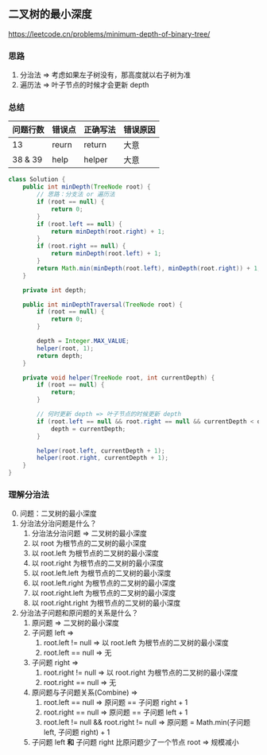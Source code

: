 ## 二叉树的最小深度

<https://leetcode.cn/problems/minimum-depth-of-binary-tree/>

### 思路

1. 分治法 => 考虑如果左子树没有，那高度就以右子树为准
2. 遍历法 => 叶子节点的时候才会更新 depth

### 总结

| 问题行数    | 错误点   | 正确写法   | 错误原因 |
|---------|-------|--------|------|
| 13      | reurn | return | 大意   |
| 38 & 39 | help  | helper | 大意   |

```java
class Solution {
    public int minDepth(TreeNode root) {
        // 思路：分支法 or 遍历法
        if (root == null) {
            return 0;
        }
        if (root.left == null) {
            return minDepth(root.right) + 1;
        }
        if (root.right == null) {
            return minDepth(root.left) + 1;
        }
        return Math.min(minDepth(root.left), minDepth(root.right)) + 1;
    }

    private int depth;

    public int minDepthTraversal(TreeNode root) {
        if (root == null) {
            return 0;
        }

        depth = Integer.MAX_VALUE;
        helper(root, 1);
        return depth;
    }

    private void helper(TreeNode root, int currentDepth) {
        if (root == null) {
            return;
        }

        // 何时更新 depth => 叶子节点的时候更新 depth
        if (root.left == null && root.right == null && currentDepth < depth) {
            depth = currentDepth;
        }

        helper(root.left, currentDepth + 1);
        helper(root.right, currentDepth + 1);
    }
}
```

### 理解分治法

0. 问题：二叉树的最小深度
1. 分治法分治问题是什么？
    1. 分治法分治问题 => 二叉树的最小深度
    2. 以 root 为根节点的二叉树的最小深度
    3. 以 root.left 为根节点的二叉树的最小深度
    4. 以 root.right 为根节点的二叉树的最小深度
    5. 以 root.left.left 为根节点的二叉树的最小深度
    6. 以 root.left.right 为根节点的二叉树的最小深度
    7. 以 root.right.left 为根节点的二叉树的最小深度
    8. 以 root.right.right 为根节点的二叉树的最小深度
2. 分治法子问题和原问题的关系是什么？
    1. 原问题 => 二叉树的最小深度
    2. 子问题 left =>
        1. root.left != null => 以 root.left 为根节点的二叉树的最小深度
        2. root.left == null => 无
    3. 子问题 right =>
        1. root.right != null => 以 root.right 为根节点的二叉树的最小深度
        2. root.right == null => 无
    4. 原问题与子问题关系(Combine) =>
        1. root.left == null => 原问题 == 子问题 right + 1
        2. root.right == null => 原问题 == 子问题 left + 1
        3. root.left != null && root.right != null => 原问题 = Math.min(子问题 left, 子问题 right) + 1
    6. 子问题 left **和** 子问题 right 比原问题少了一个节点 root => 规模减小
